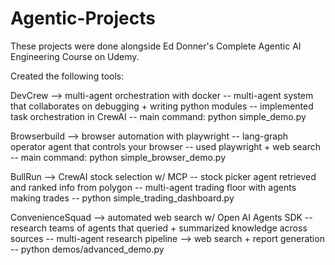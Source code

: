 # Agentic-Projects

These projects were done alongside Ed Donner's Complete Agentic AI Engineering Course on Udemy.

Created the following tools:

DevCrew --> multi-agent orchestration with docker
-- multi-agent system that collaborates on debugging + writing python modules
-- implemented task orchestration in CrewAI
-- main command: python simple_demo.py

Browserbuild --> browser automation with playwright
-- lang-graph operator agent that controls your browser
-- used playwright + web search
-- main command: python simple_browser_demo.py

BullRun --> CrewAI stock selection w/ MCP
-- stock picker agent retrieved and ranked info from polygon
-- multi-agent trading floor with agents making trades
-- python simple_trading_dashboard.py

ConvenienceSquad --> automated web search w/ Open AI Agents SDK
-- research teams of agents that queried + summarized knowledge across sources
-- multi-agent research pipeline --> web search + report generation
-- python demos/advanced_demo.py

